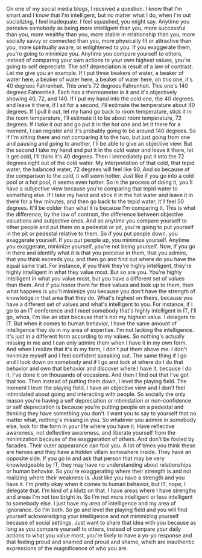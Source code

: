  On one of my social media blogs, I received a question. I know that I'm smart and I know that I'm intelligent, but no matter what I do, when I'm out socializing, I feel inadequate. I feel squashed, you might say. Anytime you perceive somebody as being more intelligent than you, more successful than you, more wealthy than you, more stable in relationship than you, more socially savvy or connected than you, more physically fit or attractive than you, more spiritually aware, or enlightened to you. If you exaggerate them, you're going to minimize you. Anytime you compare yourself to others, instead of comparing your own actions to your own highest values, you're going to self depreciate. The self depreciation is result of a law of contrast. Let me give you an example. If I put three beakers of water, a beaker of water here, a beaker of water here, a beaker of water here, on this one, it's 40 degrees Fahrenheit. This one's 72 degrees Fahrenheit. This one's 140 degrees Fahrenheit. Each has a thermometer in it and it's objectively showing 40, 72, and 140. If I put my hand into the cold one, the 40 degrees, and leave it there, if I sit for a second, I'll estimate the temperature about 40 degrees. If I pull it out, let my hand go back to room temperature, stick it in the room temperature, I'll estimate it to be about room temperature, 72 degrees. If I take it out and go put it in the hot one and let it there for a moment, I can register and it's probably going to be around 140 degrees. So if I'm sitting there and not comparing it to the two, but just going from one and pausing and going to another, I'll be able to give an objective view. But the second I take my hand and put it in the cold water and leave it there, let it get cold, I'll think it's 40 degrees. Then I immediately put it into the 72 degrees right out of the cold water. My interpretation of that cold, that tepid water, the balanced water, 72 degrees will feel like 90. And so because of the comparison to the cold, it will seem hotter. Just like if you go into a cold pool or a hot pool, it seems even hotter. So in the process of doing it, you'll have a subjective view because you're comparing that tepid water to something else. If I take my hand and stick it in the hot water and leave it in there for a few minutes, and then go back to the tepid water, it'll feel 50 degrees. It'll be colder than what it is because I'm comparing it. This is what the difference, by the law of contrast, the difference between objective valuations and subjective ones. And so anytime you compare yourself to other people and put them on a pedestal or pit, you're going to put yourself in the pit or pedestal relative to them. So if you put people down, you exaggerate yourself. If you put people up, you minimize yourself. Anytime you exaggerate, minimize yourself, you're not being yourself. Now, if you go in there and identify what it is that you perceive in them, that you admire, that you think exceeds you, and then go and find out where do you have the equal same trait. For instance, if you think they're highly intelligent, they're highly intelligent in what they value most. But so are you. You're highly intelligent in what you value most, but you have a different set of values than them. And if you honor them for their values and look up to them, then what happens is you'll minimize you because you don't have the strength of knowledge in that area that they do. What's highest on theirs, because you have a different set of values and what's intelligent to you. For instance, if I go to an IT conference and I meet somebody that's highly intelligent in IT, I'll go, whoa, I'm like an idiot because that's not my highest value. I delegate to IT. But when it comes to human behavior, I have the same amount of intelligence they do in my area of expertise. I'm not lacking the intelligence. It's just in a different form according to my values. So nothing's actually missing in me and I can only admire them when I have it in my own form. And when I realize that it's in my form, I don't put them above me. I don't minimize myself and I feel confident speaking out. The same thing if I go and I look down on somebody and if I go and look at where do I do that behavior and own that behavior and discover where I have it, because I do it, I've done it on thousands of occasions. And then I find out that I've got that too. Then instead of putting them down, I level the playing field. The moment I level the playing field, I have an objective view and I don't feel intimidated about going and interacting with people. So socially the only reason you're having a self depreciation or intimidation or non-confidence or self depreciation is because you're putting people on a pedestal and thinking they have something you don't. I want you to say to yourself that no matter what, nothing's missing in you. So whatever you admire in somebody else, look for the form in your life where you have it. Have reflective awareness, not deflective awareness, and liberate yourself from the minimization because of the exaggeration of others. And don't be fooled by facades. Their outer appearance can fool you. A lot of times you think these are heroes and they have a hidden villain somewhere inside. They have an opposite side. If you go in and ask that person that may be very knowledgeable by IT, they may have no understanding about relationships or human behavior. So you're exaggerating where their strength is and not realizing where their weakness is. Just like you have a strength and you have it. I'm pretty okay when it comes to human behavior, but IT, nope, I delegate that. I'm kind of a klutz on that. I have areas where I have strengths and areas I'm not too bright in. So I'm not more intelligent or less intelligent to somebody else. I just have my area of intelligence and my area of ignorance. So I'm both. So go and level the playing field and you will find yourself acknowledging your intelligence and not minimizing yourself because of social settings. Just want to share that idea with you because as long as you compare yourself to others, instead of compare your daily actions to what you value most, you're likely to have a yo-yo response and that feeling proud and shamed and proud and shame, which are inauthentic expressions of the magnificence of who you are.
